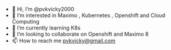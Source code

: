 - 👋 Hi, I’m @pvkvicky2000
- 👀 I’m interested in Maximo , Kubernetes , Openshift and Cloud Computing 
- 🌱 I’m currently learning K8s 
- 💞️ I’m looking to collaborate on Openshift and Maximo 8  
- 📫 How to reach me pvkvicky@gmail.com

<!---
pvkvicky2000/pvkvicky2000 is a ✨ special ✨ repository because its `README.md` (this file) appears on your GitHub profile.
You can click the Preview link to take a look at your changes.
--->
